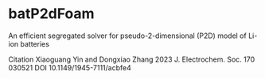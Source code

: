 # batP2dFoam
An efficient segregated solver for pseudo-2-dimensional (P2D) model of Li-ion batteries

Citation
Xiaoguang Yin and Dongxiao Zhang 2023 J. Electrochem. Soc. 170 030521
DOI 10.1149/1945-7111/acbfe4
